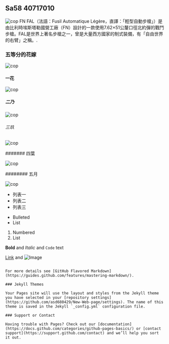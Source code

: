## Sa58 40717010
![cop](https://www.trlng.com/wp-content/uploads/2015/03/Ar_sa58_para.jpg)
FN FAL（法語：Fusil Automatique Légère，直譯：「輕型自動步槍」）是由比利時埃斯塔勒國營工廠（FN）設計的一款使用7.62×51公釐口徑北約彈的戰鬥步槍。FAL是世界上著名步槍之一，曾是大量西方國家的制式裝備，有「自由世界的右臂」之稱。.



### 五等分的花嫁

![cop](https://obs.line-scdn.net/0hskaESGO0LERcPAXDcypTE2ZqLytvUD9HOAp9Rx9ScnAmWGoRY19jcn80dSNzW2saMlJrJn04N3UkDDkXaFhj/w644)

#### 一花

![cop](https://encrypted-tbn0.gstatic.com/images?q=tbn:ANd9GcRmKB4nnFqX2Fi-IO0Gd6nqZ1ASpuCSrmfgLY3IQMTM-trgrE41QxtOjS4IfPZFoCGlND8&usqp=CAU)

##### 二乃

![cop](https://i.imgur.com/yc2LFDi.jpg)

###### 三玖

![cop](https://static.wikia.nocookie.net/5hanayome/images/c/cc/%E4%B8%AD%E9%87%8E%E4%B8%89%E7%8E%96_%E5%8B%95%E7%95%AB%E8%B3%87%E8%A8%8A%E6%A1%86.png/revision/latest?cb=20190420150150&path-prefix=zh-tw)

####### 四葉

![cop](https://static.wikia.nocookie.net/5hanayome/images/5/54/%E4%B8%AD%E9%87%8E%E5%9B%9B%E8%91%89_%E5%8B%95%E7%95%AB%E8%B3%87%E8%A8%8A%E6%A1%86.png/revision/latest?cb=20190420150209&path-prefix=zh-tw)

######## 五月

![cop](https://static.wikia.nocookie.net/5hanayome/images/2/2a/%E4%B8%AD%E9%87%8E%E4%BA%94%E6%9C%88_%E5%8B%95%E7%95%AB%E8%B3%87%E8%A8%8A%E6%A1%86.png/revision/latest?cb=20210130121329&path-prefix=zh-tw)

* 列表一
* 列表二
* 列表三

- Bulleted
- List

1. Numbered
2. List

**Bold** and _Italic_ and `Code` text

[Link](url) and ![Image](src)
```

For more details see [GitHub Flavored Markdown](https://guides.github.com/features/mastering-markdown/).

### Jekyll Themes

Your Pages site will use the layout and styles from the Jekyll theme you have selected in your [repository settings](https://github.com/asd680429/New-Web-page/settings). The name of this theme is saved in the Jekyll `_config.yml` configuration file.

### Support or Contact

Having trouble with Pages? Check out our [documentation](https://docs.github.com/categories/github-pages-basics/) or [contact support](https://support.github.com/contact) and we’ll help you sort it out.
